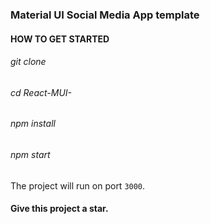 ### Material UI Social Media App template

#### HOW TO GET STARTED
###### git clone 

###### cd React-MUI-

###### npm install

###### npm start

The project will run on port ```3000```.

#### Give this project a star.
